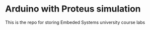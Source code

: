 # Arduino with Proteus simulation

This is the repo for storing Embeded Systems university course labs